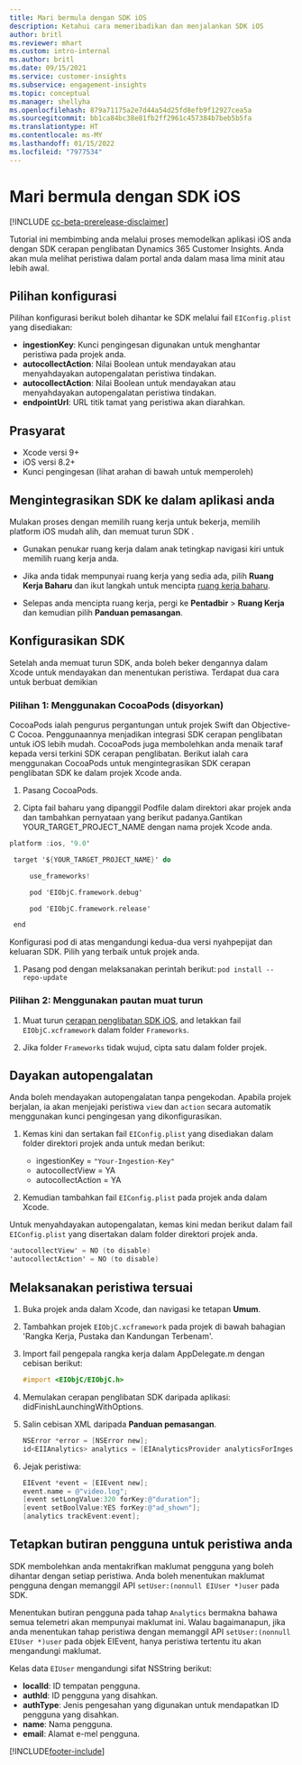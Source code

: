 ```yaml
---
title: Mari bermula dengan SDK iOS
description: Ketahui cara memeribadikan dan menjalankan SDK iOS
author: britl
ms.reviewer: mhart
ms.custom: intro-internal
ms.author: britl
ms.date: 09/15/2021
ms.service: customer-insights
ms.subservice: engagement-insights
ms.topic: conceptual
ms.manager: shellyha
ms.openlocfilehash: 879a71175a2e7d44a54d25fd8efb9f12927cea5a
ms.sourcegitcommit: bb1ca84bc38e81fb2ff2961c457384b7beb5b5fa
ms.translationtype: HT
ms.contentlocale: ms-MY
ms.lasthandoff: 01/15/2022
ms.locfileid: "7977534"
---
```

# <a name="get-started-with-the-ios-sdk"></a>Mari bermula dengan SDK iOS

[!INCLUDE [cc-beta-prerelease-disclaimer](includes/cc-beta-prerelease-disclaimer.md)]

Tutorial ini membimbing anda melalui proses memodelkan aplikasi iOS anda dengan SDK cerapan penglibatan Dynamics 365 Customer Insights. Anda akan mula melihat peristiwa dalam portal anda dalam masa lima minit atau lebih awal.

## <a name="configuration-options"></a>Pilihan konfigurasi

Pilihan konfigurasi berikut boleh dihantar ke SDK melalui fail `EIConfig.plist` yang disediakan:

- **ingestionKey**: Kunci pengingesan digunakan untuk menghantar peristiwa pada projek anda.
- **autocollectAction**: Nilai Boolean untuk mendayakan atau menyahdayakan autopengalatan peristiwa tindakan.
- **autocollectAction**: Nilai Boolean untuk mendayakan atau menyahdayakan autopengalatan peristiwa tindakan.
- **endpointUrl**: URL titik tamat yang peristiwa akan diarahkan.

## <a name="prerequisites"></a>Prasyarat

- Xcode versi 9+
- iOS versi 8.2+
- Kunci pengingesan (lihat arahan di bawah untuk memperoleh)

## <a name="integrate-the-sdk-into-your-application"></a>Mengintegrasikan SDK ke dalam aplikasi anda

Mulakan proses dengan memilih ruang kerja untuk bekerja, memilih platform iOS mudah alih, dan memuat turun SDK .

- Gunakan penukar ruang kerja dalam anak tetingkap navigasi kiri untuk memilih ruang kerja anda.

- Jika anda tidak mempunyai ruang kerja yang sedia ada, pilih **Ruang Kerja Baharu** dan ikut langkah untuk mencipta [ruang kerja baharu](create-workspace.md).

- Selepas anda mencipta ruang kerja, pergi ke **Pentadbir** > **Ruang Kerja** dan kemudian pilih **Panduan pemasangan**.

## <a name="configure-the-sdk"></a>Konfigurasikan SDK

Setelah anda memuat turun SDK, anda boleh beker dengannya dalam Xcode untuk mendayakan dan menentukan peristiwa. Terdapat dua cara untuk berbuat demikian

### <a name="option-1-using-cocoapods-recommended"></a>Pilihan 1: Menggunakan CocoaPods (disyorkan)
CocoaPods ialah pengurus pergantungan untuk projek Swift dan Objective-C Cocoa. Penggunaannya menjadikan integrasi SDK cerapan penglibatan untuk iOS lebih mudah. CocoaPods juga membolehkan anda menaik taraf kepada versi terkini SDK cerapan penglibatan. Berikut ialah cara menggunakan CocoaPods untuk mengintegrasikan SDK cerapan penglibatan SDK ke dalam projek Xcode anda. 

1. Pasang CocoaPods. 

1. Cipta fail baharu yang dipanggil Podfile dalam direktori akar projek anda dan tambahkan pernyataan yang berikut padanya.Gantikan YOUR_TARGET_PROJECT_NAME dengan nama projek Xcode anda. 
```objectivec
platform :ios, '9.0'  

 target '${YOUR_TARGET_PROJECT_NAME}' do 

     use_frameworks!   

     pod 'EIObjC.framework.debug' 

     pod 'EIObjC.framework.release' 

 end 
```
Konfigurasi pod di atas mengandungi kedua-dua versi nyahpepijat dan keluaran SDK. Pilih yang terbaik untuk projek anda.

1. Pasang pod dengan melaksanakan perintah berikut: `pod install --repo-update `

### <a name="option-2-using-download-link"></a>Pilihan 2: Menggunakan pautan muat turun

1. Muat turun [cerapan penglibatan SDK iOS](https://download.pi.dynamics.com/sdk/EI-SDKs/ei-ios-sdk.zip), and letakkan fail `EIObjC.xcframework` dalam folder `Frameworks`.

1. Jika folder `Frameworks` tidak wujud, cipta satu dalam folder projek.

## <a name="enable-auto-instrumentation"></a>Dayakan autopengalatan
 
Anda boleh mendayakan autopengalatan tanpa pengekodan. Apabila projek berjalan, ia akan menjejaki peristiwa `view` dan `action` secara automatik menggunakan kunci pengingesan yang dikonfigurasikan. 

1. Kemas kini dan sertakan fail `EIConfig.plist` yang disediakan dalam folder direktori projek anda untuk medan berikut:
    - ingestionKey = `"Your-Ingestion-Key"`
    - autocollectView = YA
    - autocollectAction = YA

2. Kemudian tambahkan fail `EIConfig.plist` pada projek anda dalam Xcode. 



Untuk menyahdayakan autopengalatan, kemas kini medan berikut dalam fail `EIConfig.plist` yang disertakan dalam folder direktori projek anda. 

```objectivec
'autocollectView' = NO (to disable)
'autocollectAction' = NO (to disable)
```


## <a name="implement-custom-events"></a>Melaksanakan peristiwa tersuai

1. Buka projek anda dalam Xcode, dan navigasi ke tetapan **Umum**. 
1. Tambahkan projek `EIObjC.xcframework` pada projek di bawah bahagian 'Rangka Kerja, Pustaka dan Kandungan Terbenam'.

1. Import fail pengepala rangka kerja dalam AppDelegate.m dengan cebisan berikut:

    ```objectivec
    #import <EIObjC/EIObjC.h>
    ```

1. Memulakan cerapan penglibatan SDK daripada aplikasi: didFinishLaunchingWithOptions.
1. Salin cebisan XML daripada **Panduan pemasangan**.

    ```objectivec
    NSError *error = [NSError new];
    id<EIIAnalytics> analytics = [EIAnalyticsProvider analyticsForIngestionKey:nil error:&error];
    ```

1. Jejak peristiwa:

    ```objectivec
    EIEvent *event = [EIEvent new];
    event.name = @"video.log";
    [event setLongValue:320 forKey:@"duration"];
    [event setBoolValue:YES forKey:@"ad_shown"];
    [analytics trackEvent:event];
    ```

## <a name="set-user-details-for-your-event"></a>Tetapkan butiran pengguna untuk peristiwa anda

SDK membolehkan anda mentakrifkan maklumat pengguna yang boleh dihantar dengan setiap peristiwa. Anda boleh menentukan maklumat pengguna dengan memanggil API `setUser:(nonnull EIUser *)user` pada SDK.

Menentukan butiran pengguna pada tahap `Analytics` bermakna bahawa semua telemetri akan mempunyai maklumat ini. Walau bagaimanapun, jika anda menentukan tahap peristiwa dengan memanggil API `setUser:(nonnull EIUser *)user` pada objek EIEvent, hanya peristiwa tertentu itu akan mengandungi maklumat.

Kelas data `EIUser` mengandungi sifat NSString berikut:

- **localId**: ID tempatan pengguna.
- **authId**: ID pengguna yang disahkan.
- **authType**: Jenis pengesahan yang digunakan untuk mendapatkan ID pengguna yang disahkan.
- **name**: Nama pengguna.
- **email**: Alamat e-mel pengguna.


[!INCLUDE[footer-include](../includes/footer-banner.md)]
